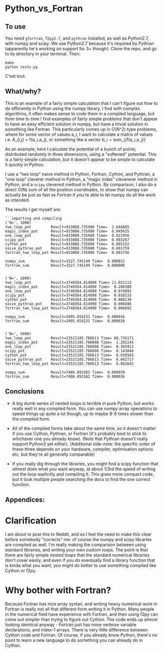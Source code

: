 # Python_vs_Fortran

## To use

You need `gfortran`, `f2py2.7`, and `pythran` installed, as well as Python2.7, with numpy and scipy. We use Python2.7 because it's required by Pythran (apparently he's working on support for 3+ though). Clone the repo, and go to its directory in your terminal. Then:

```
make
python tests.py
```

C'est tout.

## What/why?

This is an example of a fairly simple calculation that I can't figure out how to do efficiently in Python using the numpy library.
I find with complex algorithms, it often makes sense to code them in a compiled language, but from time to time I find examples of fairly
simple problems that don't appear to have an easy efficient solution in numpy, but have a trivial solution in something like Fortran.
This particularly comes up in O(N^2) type problems, where for some vector of values a_i, I want to calculate a matrix of values
i.e. A_{i,j} = f(a_i,a_j), or something like a vector b_i = sum_j{f(a_i,a_j)}

As an example, here I calculate the potential of a bunch of points, distributed randomly in three dimensions, using a "softened" potential.
This is a fairly simple calculation, but it doesn't appear to be simple to calculate it quickly in Python.

I use a "two loop" naive method in Python, Fortran, Cython, and Pythran, a "one loop" cleverer method in Python, a "magic index" clevererer method in Python, and a `scipy` cleverest method in Python.
By comparison, I also do a direct O(N) sum of all the position coordinates, to show that numpy can actually be just as fast as Fortran if you're
able to let numpy do all the work as intended.

The results I get myself are:

```
```importing and compiling
('N=', 1000)
two_loop_pot         Result=933088.735980 Time=  2.644885
magic_index_pot      Result=933088.735980 Time=  0.045635
one_loop_pot         Result=933088.735980 Time=  0.022956
scipy_pot            Result=933088.735980 Time=  0.003267
cython_pot           Result=933088.735980 Time=  0.002152
naive_pythran_pot    Result=933088.735980 Time=  0.001759
fortran_two_loop_pot Result=933088.735980 Time=  0.001756

numpy_sum            Result=1527.745149 Time=  0.000012
fortran_sum          Result=1527.745149 Time=  0.000006


('N=', 2000)
two_loop_pot         Result=3740364.814098 Time= 11.021113
magic_index_pot      Result=3740364.814098 Time=  0.200300
one_loop_pot         Result=3740364.814098 Time=  0.074092
scipy_pot            Result=3740364.814098 Time=  0.018233
cython_pot           Result=3740364.814098 Time=  0.008139
naive_pythran_pot    Result=3740364.814098 Time=  0.006886
fortran_two_loop_pot Result=3740364.814098 Time=  0.006892

numpy_sum            Result=2995.654231 Time=  0.000016
fortran_sum          Result=2995.654231 Time=  0.000010


('N=', 5000)
two_loop_pot         Result=23521185.786613 Time= 68.735171
magic_index_pot      Result=23521185.786608 Time=  1.282245
one_loop_pot         Result=23521185.786608 Time=  0.365913
scipy_pot            Result=23521185.786608 Time=  0.143840
cython_pot           Result=23521185.786613 Time=  0.050583
naive_pythran_pot    Result=23521185.786613 Time=  0.042717
fortran_two_loop_pot Result=23521185.786613 Time=  0.042645

numpy_sum            Result=7486.093382 Time=  0.000039
fortran_sum          Result=7486.093382 Time=  0.000036
```

## Conclusions

- A big dumb series of nested loops is terrible in pure Python, but works really well in any compiled form. You can use numpy array operations to speed things up quite a lot though, up to maybe 8-9 times slower than the compiled form.

- All of the compiled forms take about the same time, so it doesn't matter if you use Cython, Pythran, or Fortran (it's probably best to stick to whichever one you already know). (Note that Pythran doesn't really support Python3 yet either). (Additional side-note: the specific order of these three depends on your hardware, compiler, optimisation options etc, but they're all generally comparable)

- If you really dig through the libraries, you might find a scipy function that *almost* does what you want anyway, at about 1/3rd the speed of writing out the loop explicitly and compiling it. This gives more compact code, but it took multiple people searching the docs to find the one correct function.

## Appendices:

# Clarification
I am about to post this to Reddit, and so I feel the need to make this clear before somebody "corrects" me: of course the numpy and scipy libraries are compiled as well. I'm really making the comparison between using standard libraries, and writing your own custom loops. The point is that there are fairly simple nested loops that the standard numerical libraries don't cover easily, and even if you do eventually find a library function that is kinda what you want, you might do better to use something compiled like Cython or f2py.

# Why bother with Fortran?
Because Fortran has nice array syntax, and writing heavy numerical work in Fortran is really not all that different form writing it in Python. Many people in the numerical field have experience with Fortran, and then using f2py can come out simpler than trying to figure out Cython. The code ends up almost looking identical anyway - Fortran just has more verbose variable declarations, and index-1 arrays. There is very little difference between Cython code and Fortran. Of course, if you already know Python, there's no point to learn a new language to do something you can already do in Cython.
